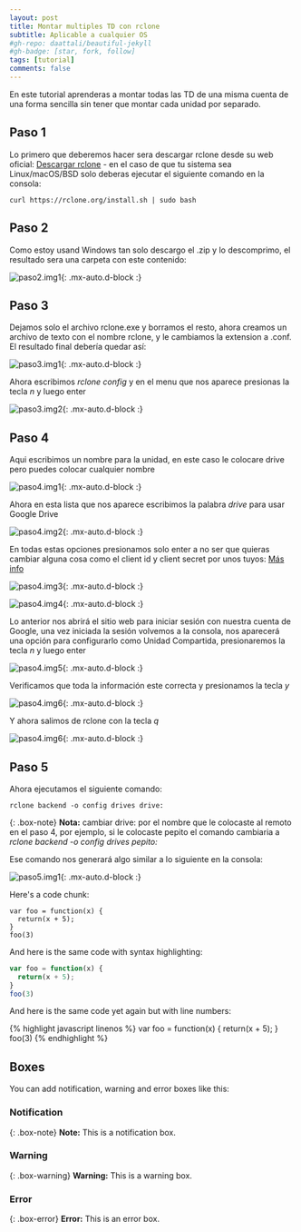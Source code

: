 ```yaml
---
layout: post
title: Montar multiples TD con rclone
subtitle: Aplicable a cualquier OS
#gh-repo: daattali/beautiful-jekyll
#gh-badge: [star, fork, follow]
tags: [tutorial]
comments: false
---
```


En este tutorial aprenderas a montar todas las TD de una misma cuenta de una forma sencilla sin tener que montar cada unidad por separado.

## Paso 1

Lo primero que deberemos hacer sera descargar rclone desde su web oficial: [Descargar rclone](https://rclone.org/downloads/) - en el caso de que tu sistema sea Linux/macOS/BSD solo deberas ejecutar el siguiente comando en la consola: 

~~~ 
curl https://rclone.org/install.sh | sudo bash 
~~~

## Paso 2
Como estoy usand Windows tan solo descargo el .zip y lo descomprimo, el resultado sera una carpeta con este contenido:

![paso2.img1](https://telegra.ph/file/fab62f672ad86cb08ea83.png){: .mx-auto.d-block :}

## Paso 3

Dejamos solo el archivo rclone.exe y borramos el resto, ahora creamos un archivo de texto con el nombre rclone, y le cambiamos la extension a .conf. El resultado final debería quedar así:

![paso3.img1](https://telegra.ph/file/9abba51d48dcd039632b9.png){: .mx-auto.d-block :}

Ahora escribimos _rclone config_ y en el menu que nos aparece presionas la tecla _n_ y luego enter

![paso3.img2](https://telegra.ph/file/0f9b377279f2c0ca0c9db.png){: .mx-auto.d-block :}

## Paso 4

Aqui escribimos un nombre para la unidad, en este caso le colocare drive pero puedes colocar cualquier nombre

![paso4.img1](https://telegra.ph/file/237352e5890dd1d40ccef.png){: .mx-auto.d-block :}

Ahora en esta lista que nos aparece escribimos la palabra _drive_ para usar Google Drive

![paso4.img2](https://telegra.ph/file/aa66921f0b047057e090d.png){: .mx-auto.d-block :}

En todas estas opciones presionamos solo enter a no ser que quieras cambiar alguna cosa como el client id y client secret por unos tuyos: [Más info](https://rclone.org/drive/#making-your-own-client-id)

![paso4.img3](https://telegra.ph/file/0ccc64812ce473722f6cb.png){: .mx-auto.d-block :}

![paso4.img4](https://telegra.ph/file/8edea82b6c6c11effbb42.png){: .mx-auto.d-block :}

Lo anterior nos abrirá el sitio web para iniciar sesión con nuestra cuenta de Google, una vez iniciada la sesión volvemos a la consola, nos aparecerá una opción para configurarlo como Unidad Compartida, presionaremos la tecla _n_ y luego enter

![paso4.img5](https://telegra.ph/file/9c0bd2787ed86fb22e2eb.png){: .mx-auto.d-block :}

Verificamos que toda la información este correcta y presionamos la tecla _y_

![paso4.img6](https://telegra.ph/file/04164ed329aeed956fec2.png){: .mx-auto.d-block :}

Y ahora salimos de rclone con la tecla _q_

![paso4.img6](https://telegra.ph/file/542c78dbd8f531911753a.png){: .mx-auto.d-block :}

## Paso 5

Ahora ejecutamos el siguiente comando:

~~~
rclone backend -o config drives drive:
~~~

{: .box-note}
**Nota:** cambiar drive: por el nombre que le colocaste al remoto en el paso 4, por ejemplo, si le colocaste pepito el comando cambiaria a _rclone backend -o config drives pepito:_

Ese comando nos generará algo similar a lo siguiente en la consola: 

![paso5.img1](https://telegra.ph/file/f649842083e8d8d47c7da.png){: .mx-auto.d-block :} 

Here's a code chunk:

~~~
var foo = function(x) {
  return(x + 5);
}
foo(3)
~~~

And here is the same code with syntax highlighting:

```javascript
var foo = function(x) {
  return(x + 5);
}
foo(3)
```

And here is the same code yet again but with line numbers:

{% highlight javascript linenos %}
var foo = function(x) {
  return(x + 5);
}
foo(3)
{% endhighlight %}

## Boxes
You can add notification, warning and error boxes like this:

### Notification

{: .box-note}
**Note:** This is a notification box.

### Warning

{: .box-warning}
**Warning:** This is a warning box.

### Error

{: .box-error}
**Error:** This is an error box.
